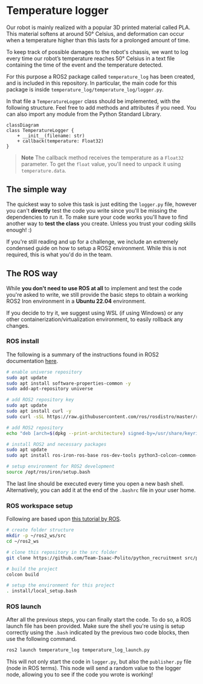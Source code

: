 # Temperature logger

Our robot is mainly realized with a popular 3D printed material called PLA. This material softens at around 50° Celsius, and deformation can occur when a temperature higher than this lasts for a prolonged amount of time. 

To keep track of possible damages to the robot's chassis, we want to log every time our robot’s temperature reaches 50° Celsius in a text file containing the time of the event and the temperature detected. 

For this purpose a ROS2 package called `temperature_log` has been created, and is included in this repository. In particular, the main code for this package is inside `temperature_log/temperature_log/logger.py`. 

In that file a `TemperatureLogger` class should be implemented, with the following structure. Feel free to add methods and attributes if you need. You can also import any module from the Python Standard Library.

```mermaid
classDiagram
class TemperatureLogger {
    + __init__(filename: str)
	+ callback(temperature: Float32)
}
```

> **Note**
> The callback method receives the temperature as a `Float32` parameter. To get the `float` value, you'll need to unpack it using `temperature.data`.

## The simple way

The quickest way to solve this task is just editing the `logger.py` file, however you can't **directly** test the code you write since you'll be missing the dependencies to run it. To make sure your code works you'll have to find another way to **test the class** you create. Unless you trust your coding skills enough! :)

If you're still reading and up for a challenge, we include an extremely condensed guide on how to setup a ROS2 environment. While this is not required, this is what you'd do in the team. 



## The ROS way 

While **you don't need to use ROS at all** to implement and test the code you're asked to write, we still provide the basic steps to obtain a working ROS2 Iron environment in a **Ubuntu 22.04** environment. 

If you decide to try it, we suggest using WSL (if using Windows) or any other containerization/virtualization environment, to easily rollback any changes. 

### ROS install

The following is a summary of the instructions found in ROS2 documentation [here](https://docs.ros.org/en/iron/Installation/Ubuntu-Install-Debians.html).

```bash
# enable universe repository
sudo apt update
sudo apt install software-properties-common -y
sudo add-apt-repository universe

# add ROS2 repository key
sudo apt update
sudo apt install curl -y
sudo curl -sSL https://raw.githubusercontent.com/ros/rosdistro/master/ros.key -o /usr/share/keyrings/ros-archive-keyring.gpg

# add ROS2 repository
echo "deb [arch=$(dpkg --print-architecture) signed-by=/usr/share/keyrings/ros-archive-keyring.gpg] http://packages.ros.org/ros2/ubuntu $(. /etc/os-release && echo $UBUNTU_CODENAME) main" | sudo tee /etc/apt/sources.list.d/ros2.list > /dev/null

# install ROS2 and necessary packages
sudo apt update
sudo apt install ros-iron-ros-base ros-dev-tools python3-colcon-common-extensions -y

# setup environment for ROS2 development
source /opt/ros/iron/setup.bash
```

The last line should be executed every time you open a new bash shell. Alternatively, you can add it at the end of the `.bashrc` file in your user home.

### ROS workspace setup

Following are based upon [this tutorial by ROS](https://docs.ros.org/en/iron/Tutorials/Beginner-Client-Libraries/Colcon-Tutorial.html).

```bash
# create folder structure
mkdir -p ~/ros2_ws/src
cd ~/ros2_ws

# clone this repository in the src folder
git clone https://github.com/Team-Isaac-Polito/python_recruitment src/python_recruitment

# build the project
colcon build

# setup the environment for this project
. install/local_setup.bash
```

### ROS launch

After all the previous steps, you can finally start the code. To do so, a ROS launch file has been provided. Make sure the shell you're using is setup correctly using the `.bash` indicated by the previous two code blocks, then use the following command.

```bash
ros2 launch temperature_log temperature_log_launch.py
```

This will not only start the code in `logger.py`, but also the `publisher.py` file (node in ROS terms). This node will send a random value to the logger node, allowing you to see if the code you wrote is working!

